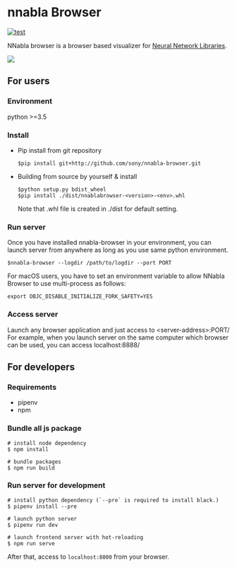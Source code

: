 # nnabla Browser

[![test](https://github.com/nnabla/nnabla-browser/actions/workflows/test.yaml/badge.svg)](https://github.com/nnabla/nnabla-browser/actions/workflows/test.yaml)

NNabla browser is a browser based visualizer for [Neural Network Libraries](https://github.com/sony/nnabla).

![](imgs/overview.gif)

## For users

### Environment

python >=3.5

### Install

- Pip install from git repository

    ```shell
    $pip install git+http://github.com/sony/nnabla-browser.git
    ```

- Building from source by yourself & install

    ```shell
    $python setup.py bdist_wheel
    $pip install ./dist/nnablabrowser-<version>-<env>.whl
    ```

    Note that .whl file is created in ./dist for default setting.

### Run server

Once you have installed nnabla-browser in your environment, you can launch server from anywhere as long as you use same python environment.

``` shell
$nnabla-browser --logdir /path/to/logdir --port PORT
```

For macOS users, you have to set an environment variable to allow NNabla Browser to use multi-process as follows:
``` shell
export OBJC_DISABLE_INITIALIZE_FORK_SAFETY=YES
```

### Access server

Launch any browser application and just access to \<server-address\>:PORT/  
For example, when you launch server on the same computer which browser can be used, you can access localhost:8888/

## For developers

### Requirements

- pipenv
- npm

### Bundle all js package

```shell
# install node dependency 
$ npm install 

# bundle packages
$ npm run build
```

### Run server for development

```shell
# install python dependency (`--pre` is required to install black.)
$ pipenv install --pre

# launch python server
$ pipenv run dev

# launch frontend server with hot-reloading
$ npm run serve

```

After that, access to `localhost:8000` from your browser.
